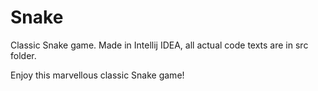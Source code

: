 # Snake
Classic Snake game.
Made in Intellij IDEA, all actual code texts are in src folder.

Enjoy this marvellous classic Snake game!
